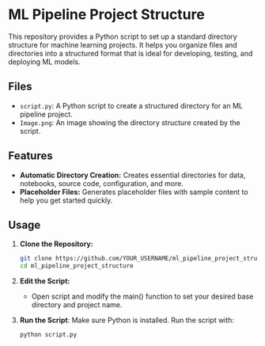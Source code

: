 # ML Pipeline Project Structure

This repository provides a Python script to set up a standard directory structure for machine learning projects. It helps you organize files and directories into a structured format that is ideal for developing, testing, and deploying ML models.

## Files

- `script.py`: A Python script to create a structured directory for an ML pipeline project.
- `Image.png`: An image showing the directory structure created by the script.

## Features

- **Automatic Directory Creation:** Creates essential directories for data, notebooks, source code, configuration, and more.
- **Placeholder Files:** Generates placeholder files with sample content to help you get started quickly.

## Usage

1. **Clone the Repository:**
   ```bash
   git clone https://github.com/YOUR_USERNAME/ml_pipeline_project_structure.git
   cd ml_pipeline_project_structure

2. **Edit the Script:**
   - Open script and modify the main() function to set your desired base directory and project name.

3. **Run the Script**:
   Make sure Python is installed. Run the script with:
   ```bash
   python script.py
